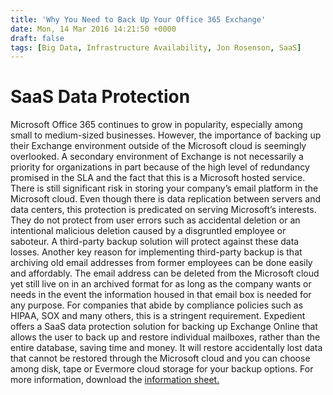 ```yaml
---
title: 'Why You Need to Back Up Your Office 365 Exchange'
date: Mon, 14 Mar 2016 14:21:50 +0000
draft: false
tags: [Big Data, Infrastructure Availability, Jon Rosenson, SaaS]
---
```


**SaaS Data Protection**
========================

Microsoft Office 365 continues to grow in popularity, especially among small to medium-sized businesses. However, the importance of backing up their Exchange environment outside of the Microsoft cloud is seemingly overlooked. A secondary environment of Exchange is not necessarily a priority for organizations in part because of the high level of redundancy promised in the SLA and the fact that this is a Microsoft hosted service. There is still significant risk in storing your company’s email platform in the Microsoft cloud. Even though there is data replication between servers and data centers, this protection is predicated on serving Microsoft’s interests. They do not protect from user errors such as accidental deletion or an intentional malicious deletion caused by a disgruntled employee or saboteur. A third-party backup solution will protect against these data losses. Another key reason for implementing third-party backup is that archiving old email addresses from former employees can be done easily and affordably. The email address can be deleted from the Microsoft cloud yet still live on in an archived format for as long as the company wants or needs in the event the information housed in that email box is needed for any purpose. For companies that abide by compliance policies such as HIPAA, SOX and many others, this is a stringent requirement. Expedient offers a SaaS data protection solution for backing up Exchange Online that allows the user to back up and restore individual mailboxes, rather than the entire database, saving time and money. It will restore accidentally lost data that cannot be restored through the Microsoft cloud and you can choose among disk, tape or Evermore cloud storage for your backup options. For more information, download the [information sheet.](http://bit.ly/20y5iB9)